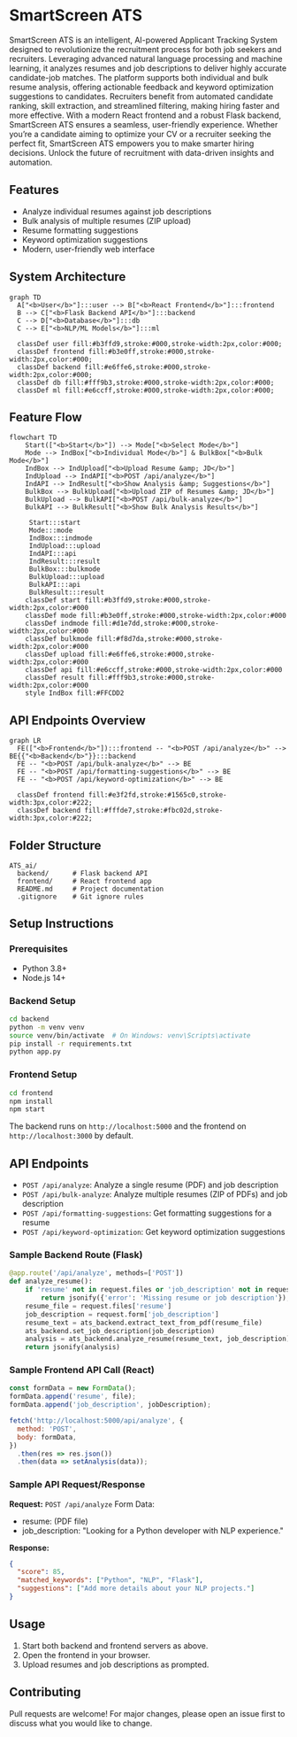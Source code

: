 # SmartScreen ATS

SmartScreen ATS is an intelligent, AI-powered Applicant Tracking System designed to revolutionize the recruitment process for both job seekers and recruiters. Leveraging advanced natural language processing and machine learning, it analyzes resumes and job descriptions to deliver highly accurate candidate-job matches. The platform supports both individual and bulk resume analysis, offering actionable feedback and keyword optimization suggestions to candidates. Recruiters benefit from automated candidate ranking, skill extraction, and streamlined filtering, making hiring faster and more effective. With a modern React frontend and a robust Flask backend, SmartScreen ATS ensures a seamless, user-friendly experience. Whether you’re a candidate aiming to optimize your CV or a recruiter seeking the perfect fit, SmartScreen ATS empowers you to make smarter hiring decisions. Unlock the future of recruitment with data-driven insights and automation.

## Features
- Analyze individual resumes against job descriptions
- Bulk analysis of multiple resumes (ZIP upload)
- Resume formatting suggestions
- Keyword optimization suggestions
- Modern, user-friendly web interface

## System Architecture

```mermaid
graph TD
  A["<b>User</b>"]:::user --> B["<b>React Frontend</b>"]:::frontend
  B --> C["<b>Flask Backend API</b>"]:::backend
  C --> D["<b>Database</b>"]:::db
  C --> E["<b>NLP/ML Models</b>"]:::ml

  classDef user fill:#b3ffd9,stroke:#000,stroke-width:2px,color:#000;
  classDef frontend fill:#b3e0ff,stroke:#000,stroke-width:2px,color:#000;
  classDef backend fill:#e6ffe6,stroke:#000,stroke-width:2px,color:#000;
  classDef db fill:#fff9b3,stroke:#000,stroke-width:2px,color:#000;
  classDef ml fill:#e6ccff,stroke:#000,stroke-width:2px,color:#000;
```

## Feature Flow

```mermaid
flowchart TD
    Start(["<b>Start</b>"]) --> Mode["<b>Select Mode</b>"]
    Mode --> IndBox["<b>Individual Mode</b>"] & BulkBox["<b>Bulk Mode</b>"]
    IndBox --> IndUpload["<b>Upload Resume &amp; JD</b>"]
    IndUpload --> IndAPI["<b>POST /api/analyze</b>"]
    IndAPI --> IndResult["<b>Show Analysis &amp; Suggestions</b>"]
    BulkBox --> BulkUpload["<b>Upload ZIP of Resumes &amp; JD</b>"]
    BulkUpload --> BulkAPI["<b>POST /api/bulk-analyze</b>"]
    BulkAPI --> BulkResult["<b>Show Bulk Analysis Results</b>"]

     Start:::start
     Mode:::mode
     IndBox:::indmode
     IndUpload:::upload
     IndAPI:::api
     IndResult:::result
     BulkBox:::bulkmode
     BulkUpload:::upload
     BulkAPI:::api
     BulkResult:::result
    classDef start fill:#b3ffd9,stroke:#000,stroke-width:2px,color:#000
    classDef mode fill:#b3e0ff,stroke:#000,stroke-width:2px,color:#000
    classDef indmode fill:#d1e7dd,stroke:#000,stroke-width:2px,color:#000
    classDef bulkmode fill:#f8d7da,stroke:#000,stroke-width:2px,color:#000
    classDef upload fill:#e6ffe6,stroke:#000,stroke-width:2px,color:#000
    classDef api fill:#e6ccff,stroke:#000,stroke-width:2px,color:#000
    classDef result fill:#fff9b3,stroke:#000,stroke-width:2px,color:#000
    style IndBox fill:#FFCDD2
```

## API Endpoints Overview

```mermaid
graph LR
  FE(["<b>Frontend</b>"]):::frontend -- "<b>POST /api/analyze</b>" --> BE{{"<b>Backend</b>"}}:::backend
  FE -- "<b>POST /api/bulk-analyze</b>" --> BE
  FE -- "<b>POST /api/formatting-suggestions</b>" --> BE
  FE -- "<b>POST /api/keyword-optimization</b>" --> BE

  classDef frontend fill:#e3f2fd,stroke:#1565c0,stroke-width:3px,color:#222;
  classDef backend fill:#fffde7,stroke:#fbc02d,stroke-width:3px,color:#222;
```

## Folder Structure
```
ATS_ai/
  backend/      # Flask backend API
  frontend/     # React frontend app
  README.md     # Project documentation
  .gitignore    # Git ignore rules
```

## Setup Instructions

### Prerequisites
- Python 3.8+
- Node.js 14+

### Backend Setup
```bash
cd backend
python -m venv venv
source venv/bin/activate  # On Windows: venv\Scripts\activate
pip install -r requirements.txt
python app.py
```

### Frontend Setup
```bash
cd frontend
npm install
npm start
```

The backend runs on `http://localhost:5000` and the frontend on `http://localhost:3000` by default.

## API Endpoints
- `POST /api/analyze`: Analyze a single resume (PDF) and job description
- `POST /api/bulk-analyze`: Analyze multiple resumes (ZIP of PDFs) and job description
- `POST /api/formatting-suggestions`: Get formatting suggestions for a resume
- `POST /api/keyword-optimization`: Get keyword optimization suggestions

### Sample Backend Route (Flask)
```python
@app.route('/api/analyze', methods=['POST'])
def analyze_resume():
    if 'resume' not in request.files or 'job_description' not in request.form:
        return jsonify({'error': 'Missing resume or job description'}), 400
    resume_file = request.files['resume']
    job_description = request.form['job_description']
    resume_text = ats_backend.extract_text_from_pdf(resume_file)
    ats_backend.set_job_description(job_description)
    analysis = ats_backend.analyze_resume(resume_text, job_description)
    return jsonify(analysis)
```

### Sample Frontend API Call (React)
```javascript
const formData = new FormData();
formData.append('resume', file);
formData.append('job_description', jobDescription);

fetch('http://localhost:5000/api/analyze', {
  method: 'POST',
  body: formData,
})
  .then(res => res.json())
  .then(data => setAnalysis(data));
```

### Sample API Request/Response
**Request:**
`POST /api/analyze`
Form Data:
- resume: (PDF file)
- job_description: "Looking for a Python developer with NLP experience."

**Response:**
```json
{
  "score": 85,
  "matched_keywords": ["Python", "NLP", "Flask"],
  "suggestions": ["Add more details about your NLP projects."]
}
```

## Usage
1. Start both backend and frontend servers as above.
2. Open the frontend in your browser.
3. Upload resumes and job descriptions as prompted.

## Contributing
Pull requests are welcome! For major changes, please open an issue first to discuss what you would like to change.
